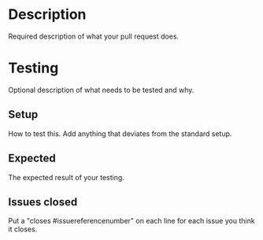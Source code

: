 # Description
Required description of what your pull request does.

# Testing
Optional description of what needs to be tested and why.
## Setup
How to test this. Add anything that deviates from the standard setup.
## Expected
The expected result of your testing.
## Issues closed
Put a "closes #issuereferencenumber" on each line for each issue you think it closes.
